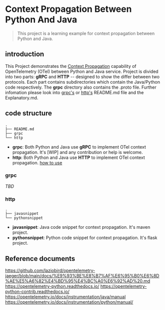 # Context Propagation Between Python And Java
> This project is a learning example for context propagation between Python and Java.

## introduction
This Project demonstrates the [Context Propagation](https://opentelemetry.io/docs/concepts/signals/traces/#context-propagation) capability of OpenTelemetry (OTel) between Python and Java service. Project is divided into two parts: **gRPC** and **HTTP** -- designed to show the differ between two protocols. Each part contains subdirectories which contain the Java/Python code respectively. The **grpc** directory also contains the .proto file. Further infomation please look into [grpc's](https://github.com/LronDC/ContextPropagationBetweenPythonAndJava/tree/main/grpc) or [http's](https://github.com/LronDC/ContextPropagationBetweenPythonAndJava/tree/main/http) README.md file and the Explanatory.md.
## code structure
```shell
.
├── README.md
├── grpc
└── http
```
- **grpc**: Both Python and Java use **gRPC** to implement OTel context propagation. It's [WIP] and any contribution or help is welcome.
- **http**: Both Python and Java use **HTTP** to implement OTel context propagation. [how to use](https://github.com/LronDC/ContextPropagationBetweenPythonAndJava/blob/main/http/README.md)
### grpc
*TBD*
### http
```shell
.
├── javasnippet
└── pythonsnippet
```
- **javasnippet**: Java code snippet for context propagation. It's maven project.
- **pythonsnippet**: Python code snippet for context propagation. It's flask project.

## Reference documents

https://github.com/laziobird/opentelemetry-jaeger/blob/main/docs/%E9%93%BE%E8%B7%AF%E6%95%B0%E6%8D%AE%E5%A6%82%E4%BD%95%E4%BC%A0%E6%92%AD%20.md
https://opentelemetry-python.readthedocs.io/
https://opentelemetry-python-contrib.readthedocs.io/
https://opentelemetry.io/docs/instrumentation/java/manual
https://opentelemetry.io/docs/instrumentation/python/manual/
